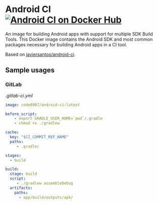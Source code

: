# Android CI [![Android CI on Docker Hub](https://img.shields.io/docker/cloud/automated/code0987/android-ci.svg)](https://store.docker.com/community/images/code0987/android-ci)

An image for building Android apps with support for multiple SDK Build Tools. This Docker image contains the Android SDK and most common packages necessary for building Android apps in a CI tool. 

Based on [javiersantos/android-ci](https://github.com/javiersantos/android-ci).

## Sample usages

### GitLab
*.gitlab-ci.yml*

```yml
image: code0987/android-ci:latest

before_script:
    - export GRADLE_USER_HOME=`pwd`/.gradle
    - chmod +x ./gradlew

cache:
  key: "$CI_COMMIT_REF_NAME"
  paths:
     - .gradle/

stages:
  - build

build:
  stage: build
  script:
     - ./gradlew assembleDebug
  artifacts:
    paths:
      - app/build/outputs/apk/
```
